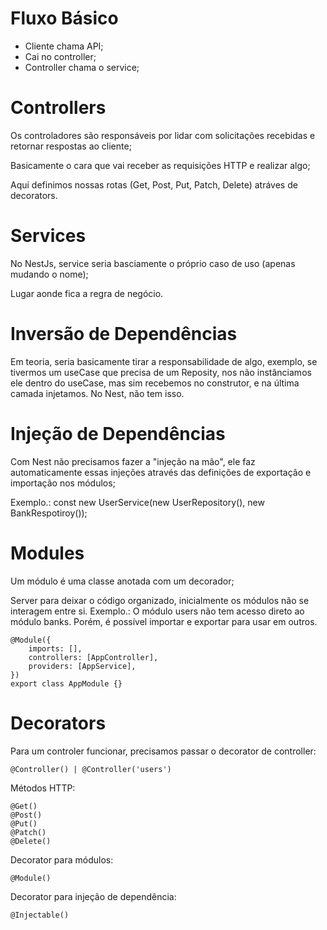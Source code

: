# Fluxo Básico
- Cliente chama API;
- Cai no controller;
- Controller chama o service;

# Controllers
Os controladores são responsáveis por lidar com solicitações recebidas e retornar respostas ao cliente;

Basicamente o cara que vai receber as requisições HTTP e realizar algo;

Aqui definimos nossas rotas (Get, Post, Put, Patch, Delete) atráves de decorators.


# Services
No NestJs, service seria basciamente o próprio caso de uso (apenas mudando o nome);

Lugar aonde fica a regra de negócio.

# Inversão de Dependências
Em teoria, seria basicamente tirar a responsabilidade de algo, exemplo, se tivermos um useCase que precisa de um Reposity, nos não instânciamos ele dentro do useCase, mas sim recebemos no construtor, e na última camada injetamos. No Nest, não tem isso.

# Injeção de Dependências
Com Nest não precisamos fazer a "injeção na mão", ele faz automaticamente essas injeções através das definições de exportação e importação nos módulos;

Exemplo.: const new UserService(new UserRepository(), new BankRespotiroy());

# Modules
Um módulo é uma classe anotada com um decorador;

Server para deixar o código organizado, inicialmente os módulos não se interagem entre si. Exemplo.: O módulo users não tem acesso direto ao módulo banks. Porém, é possível importar e exportar para usar em outros.

    @Module({
        imports: [],
        controllers: [AppController],
        providers: [AppService],
    })
    export class AppModule {}


# Decorators
Para um controler funcionar, precisamos passar o decorator de controller:

    @Controller() | @Controller('users')

Métodos HTTP:

    @Get()
    @Post()
    @Put()
    @Patch()
    @Delete()

Decorator para módulos:

    @Module()

Decorator para injeção de dependência:

    @Injectable()